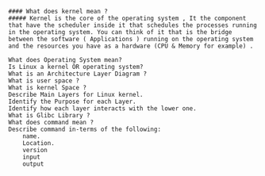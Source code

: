     #### What does kernel mean ?
    ##### Kernel is the core of the operating system , It the component that have the scheduler inside it that schedules the processes running in the operating system. You can think of it that is the bridge between the software ( Applications ) running on the operating system and the resources you have as a hardware (CPU & Memory for example) . 
    
    What does Operating System mean?
    Is Linux a kernel OR operating system?
    What is an Architecture Layer Diagram ?
    What is user space ?
    What is kernel Space ?
    Describe Main Layers for Linux kernel.
    Identify the Purpose for each Layer.
    Identify how each layer interacts with the lower one.
    What is Glibc Library ?
    What does command mean ?
    Describe command in-terms of the following:
        name.
        Location.
        version
        input
        output
